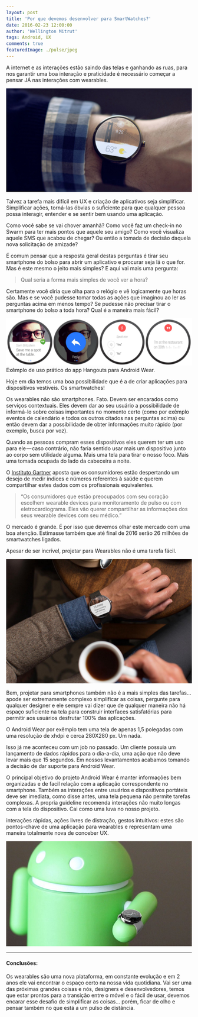 ```yaml
---
layout: post
title: 'Por que devemos desenvolver para SmartWatches?'
date: 2016-02-23 12:00:00
author: 'Wellington Mitrut'
tags: Android, UX
comments: true
featuredImage: ./pulse/jpeg
---
```


A internet e as interações estão saindo das telas e ganhando as ruas, para nos garantir uma boa interação e praticidade é necessário começar a pensar JÁ nas interações com wearables.

![Pulso com Watch](./pulse.jpeg)

Talvez a tarefa mais difícil em UX e criação de aplicativos seja simplificar. Simplificar ações, torná-las óbvias o suficiente para que qualquer pessoa possa interagir, entender e se sentir bem usando uma aplicação.

Como você sabe se vai chover amanhã? Como você faz um check-in no Swarm para ter mais pontos que aquele seu amigo? Como você visualiza aquele SMS que acabou de chegar? Ou então a tomada de decisão daquela nova solicitação de amizade?

É comum pensar que a resposta geral destas perguntas é tirar seu smartphone do bolso para abrir um aplicativo e procurar seja lá o que for. Mas é este mesmo o jeito mais simples? E aqui vai mais uma pergunta:

> Qual seria a forma mais simples de você ver a hora?

Certamente você diria que olha para o relógio e vê logicamente que horas são. Mas e se você pudesse tomar todas as ações que imaginou ao ler as perguntas acima em menos tempo? Se pudesse não precisar tirar o smartphone do bolso a toda hora? Qual é a maneira mais fácil?

![Watchfaces](./watchfaces.jpeg)
Exêmplo de uso prático do app Hangouts para Android Wear.

Hoje em dia temos uma boa possibilidade que é a de criar aplicações para dispositivos vestíveis. Os smartwatches!

Os wearables não são smartphones. Fato. Devem ser encarados como serviços contextuais. Eles devem dar ao seu usuário a possibilidade de informá-lo sobre coisas importantes no momento certo (como por exêmplo eventos de calendário e todos os outros citados nas perguntas acima) ou então devem dar a possibilidade de obter informações muito rápido (por exemplo, busca por voz).

Quando as pessoas compram esses dispositivos eles querem ter um uso para ele — caso contrário, não faria sentido usar mais um dispositivo junto ao corpo sem utilidade alguma. Mais uma tela para tirar o nosso foco. Mais uma tomada ocupada do lado da cabeceira a noite.

O <a href="http://saudebusiness.com/noticias/gartner-preve-crescimento-da-area-de-wearable-devices/" target="_blank">Instituto Gartner</a> aposta que os consumidores estão despertando um desejo de medir índices e números referentes à saúde e querem compartilhar estes dados com os profissionais equivalentes.

> “Os consumidores que estão preocupados com seu coração escolhem wearable devices para monitoramento de pulso ou com eletrocardiograma. Eles vão querer compartilhar as informações dos seus wearable devices com seu médico.”

O mercado é grande. É por isso que devemos olhar este mercado com uma boa atenção. Estimasse também que até final de 2016 serão 26 milhões de smartwatches ligados.

Apesar de ser incrível, projetar para Wearables não é uma tarefa fácil.

![Café com Watch](./coffee.jpeg)

Bem, projetar para smartphones também não é a mais simples das tarefas… apode ser extremamente complexo simplificar as coisas, pergunte para qualquer designer e ele sempre vai dizer que de qualquer maneira não há espaço suficiente na tela para construir interfaces satisfatórias para permitir aos usuários desfrutar 100% das aplicações.

O Android Wear por exêmplo tem uma tela de apenas 1,5 polegadas com uma resolução de xhdpi e cerca 280X280 px. Um nada.

Isso já me aconteceu com um job no passado. Um cliente possuia um lançamento de dados rápidos para o dia-a-dia, uma ação que não deve levar mais que 15 segundos. Em nossos levantamentos acabamos tomando a decisão de dar suporte para Android Wear.

O principal objetivo do projeto Android Wear é manter informações bem organizadas e de facil relação com a aplicação correspondente no smartphone. Também as interações entre usuários e dispositivos portáteis deve ser imediata, como disse antes, uma tela pequena não permite tarefas complexas. A propria guideline recomenda interações não muito longas com a tela do dispositivo. Cai como uma luva no nosso projeto.

interações rápidas, ações livres de distração, gestos intuitivos: estes são pontos-chave de uma aplicação para wearables e representam uma maneira totalmente nova de conceber UX.

![Android com Watch](./android.jpeg)

---

#### Conclusões:

Os wearables são uma nova plataforma, em constante evolução e em 2 anos ele vai encontrar o espaço certo na nossa vida quotidiana.
Vai ser uma das próximas grandes coisas e nós, designers e desenvolvedores, temos que estar prontos para a transição entre o móvel e o fácil de usar, devemos encarar esse desafio de simplificar as coisas... porém, ficar de olho e pensar também no que está a um pulso de distância.

